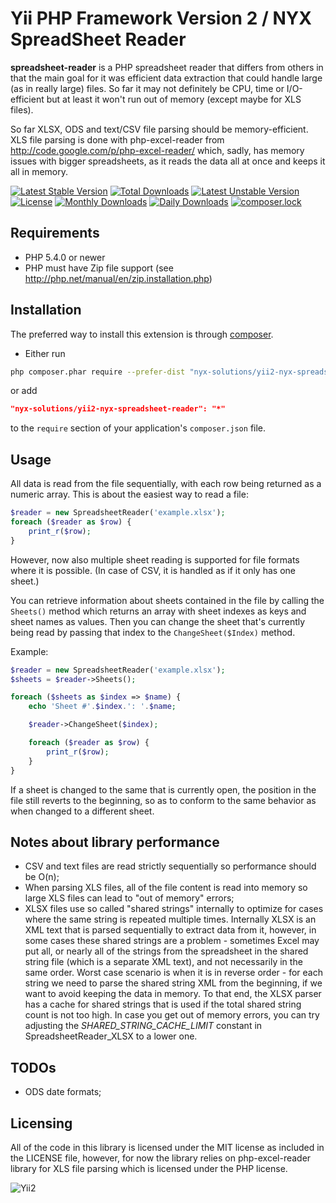 Yii PHP Framework Version 2 / NYX SpreadSheet Reader
====================================================

**spreadsheet-reader** is a PHP spreadsheet reader that differs from others in that the main goal for it was efficient 
data extraction that could handle large (as in really large) files. So far it may not definitely be CPU, time
or I/O-efficient but at least it won't run out of memory (except maybe for XLS files).

So far XLSX, ODS and text/CSV file parsing should be memory-efficient. XLS file parsing is done with php-excel-reader
from http://code.google.com/p/php-excel-reader/ which, sadly, has memory issues with bigger spreadsheets, as it reads the
data all at once and keeps it all in memory.

[![Latest Stable Version](https://poser.pugx.org/nyx-solutions/yii2-nyx-spreadsheet-reader/v/stable)](https://packagist.org/packages/nyx-solutions/yii2-nyx-spreadsheet-reader)
[![Total Downloads](https://poser.pugx.org/nyx-solutions/yii2-nyx-spreadsheet-reader/downloads)](https://packagist.org/packages/nyx-solutions/yii2-nyx-spreadsheet-reader)
[![Latest Unstable Version](https://poser.pugx.org/nyx-solutions/yii2-nyx-spreadsheet-reader/v/unstable)](https://packagist.org/packages/nyx-solutions/yii2-nyx-spreadsheet-reader)
[![License](https://poser.pugx.org/nyx-solutions/yii2-nyx-spreadsheet-reader/license)](https://packagist.org/packages/nyx-solutions/yii2-nyx-spreadsheet-reader)
[![Monthly Downloads](https://poser.pugx.org/nyx-solutions/yii2-nyx-spreadsheet-reader/d/monthly)](https://packagist.org/packages/nyx-solutions/yii2-nyx-spreadsheet-reader)
[![Daily Downloads](https://poser.pugx.org/nyx-solutions/yii2-nyx-spreadsheet-reader/d/daily)](https://packagist.org/packages/nyx-solutions/yii2-nyx-spreadsheet-reader)
[![composer.lock](https://poser.pugx.org/nyx-solutions/yii2-nyx-spreadsheet-reader/composerlock)](https://packagist.org/packages/nyx-solutions/yii2-nyx-spreadsheet-reader)

## Requirements

*  PHP 5.4.0 or newer
*  PHP must have Zip file support (see http://php.net/manual/en/zip.installation.php)

## Installation

The preferred way to install this extension is through [composer](http://getcomposer.org/download/).

* Either run

```bash
php composer.phar require --prefer-dist "nyx-solutions/yii2-nyx-spreadsheet-reader" "*"
```

or add

```json
"nyx-solutions/yii2-nyx-spreadsheet-reader": "*"
```

to the `require` section of your application's `composer.json` file.

## Usage

All data is read from the file sequentially, with each row being returned as a numeric array.
This is about the easiest way to read a file:

```php
$reader = new SpreadsheetReader('example.xlsx');
foreach ($reader as $row) {
    print_r($row);
}
```

However, now also multiple sheet reading is supported for file formats where it is possible. (In case of CSV, it is handled as if
it only has one sheet.)

You can retrieve information about sheets contained in the file by calling the `Sheets()` method which returns an array with
sheet indexes as keys and sheet names as values. Then you can change the sheet that's currently being read by passing that index
to the `ChangeSheet($Index)` method.

Example:

```php
$reader = new SpreadsheetReader('example.xlsx');
$sheets = $reader->Sheets();

foreach ($sheets as $index => $name) {
    echo 'Sheet #'.$index.': '.$name;

    $reader->ChangeSheet($index);

    foreach ($reader as $row) {
        print_r($row);
    }
}
```

If a sheet is changed to the same that is currently open, the position in the file still reverts to the beginning, so as to conform
to the same behavior as when changed to a different sheet.

## Notes about library performance

*  CSV and text files are read strictly sequentially so performance should be O(n);
*  When parsing XLS files, all of the file content is read into memory so large XLS files can lead to "out of memory" errors;
*  XLSX files use so called "shared strings" internally to optimize for cases where the same string is repeated multiple times.
    Internally XLSX is an XML text that is parsed sequentially to extract data from it, however, in some cases these shared strings are a problem -
    sometimes Excel may put all, or nearly all of the strings from the spreadsheet in the shared string file (which is a separate XML text), and not necessarily in the same
    order. Worst case scenario is when it is in reverse order - for each string we need to parse the shared string XML from the beginning, if we want to avoid keeping the data in memory.
    To that end, the XLSX parser has a cache for shared strings that is used if the total shared string count is not too high. In case you get out of memory errors, you can
    try adjusting the *SHARED_STRING_CACHE_LIMIT* constant in SpreadsheetReader_XLSX to a lower one.

## TODOs

*  ODS date formats;

## Licensing

All of the code in this library is licensed under the MIT license as included in the LICENSE file, however, for now the library relies on php-excel-reader library for XLS file parsing which is licensed under the PHP license.

![Yii2](https://img.shields.io/badge/Powered_by-Yii_Framework-green.svg?style=flat)

